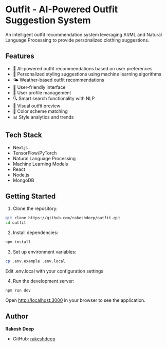 # Outfit - AI-Powered Outfit Suggestion System

An intelligent outfit recommendation system leveraging AI/ML and Natural Language Processing to provide personalized clothing suggestions.

## Features

- 🤖 AI-powered outfit recommendations based on user preferences
- 🎯 Personalized styling suggestions using machine learning algorithms
- 🌤️ Weather-based outfit recommendations
- 📱 User-friendly interface
- 💾 User profile management
- 🔍 Smart search functionality with NLP
- 📸 Visual outfit preview
- 🎨 Color scheme matching
- 📊 Style analytics and trends

## Tech Stack

- Next.js
- TensorFlow/PyTorch
- Natural Language Processing
- Machine Learning Models
- React
- Node.js
- MongoDB

## Getting Started

1. Clone the repository:
```bash
git clone https://github.com/rakeshdeep/outfit.git
cd outfit
```

2. Install dependencies:
```bash
npm install
```

3. Set up environment variables:
```bash
cp .env.example .env.local
```
Edit .env.local with your configuration settings

4. Run the development server:
```bash
npm run dev
```

Open [http://localhost:3000](http://localhost:3000) in your browser to see the application.

## Author

**Rakesh Deep**
- GitHub: [rakeshdeep](https://github.com/rakeshdeep)